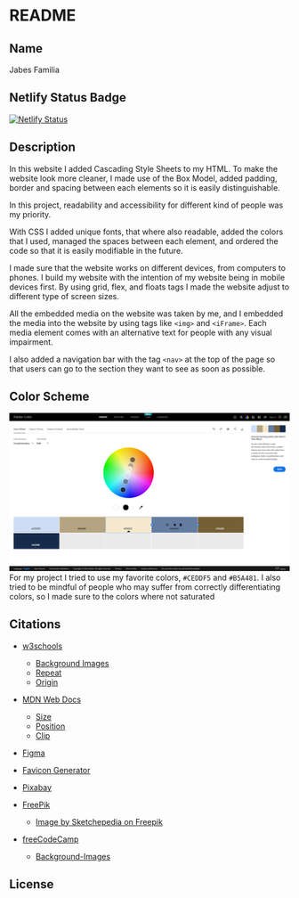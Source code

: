 # README


## Name

Jabes Familia


## Netlify Status Badge

[![Netlify Status](https://api.netlify.com/api/v1/badges/a9d520ea-f0c0-428d-8cc7-f117caaddc22/deploy-status)](https://app.netlify.com/sites/about-me-jabes03/deploys)


## Description

In this website I added Cascading Style Sheets to my HTML. To make the website look more cleaner, I made use of the Box Model, added padding, border and spacing between each elements so it is easily distinguishable.

In this project, readability and accessibility for different kind of people was my priority.

With CSS I added unique fonts, that where also readable, added the colors that I used, managed the spaces between each element, and ordered the code so that it is easily modifiable in the future.

I made sure that the website works on different devices, from computers to phones. I build my website with the intention of my website being in mobile devices first. By using grid, flex, and floats tags I made the website adjust to different type of screen sizes.

All the embedded media on the website was taken by me, and I embedded the media into the website by using tags like ```<img>```  and ```<iFrame>```. Each media element comes with an alternative text for people with any visual impairment.

I also added a navigation bar with the tag ```<nav>``` at the top of the page so that users can go to the section they want to see as soon as possible.


## Color Scheme

![Screenshot of color scheme](img/screenshot-colorscheme.png)
For my project I tried to use my favorite colors, `#CEDDF5` and `#B5A481`.
I also tried to be mindful of people who may suffer from correctly differentiating colors, so I made sure to the colors where not saturated


## Citations
- [w3schools](https://www.w3schools.com/)

    - [Background Images](https://www.w3schools.com/cssref/pr_background-image.php)
    - [Repeat](https://www.w3schools.com/cssref/pr_background-repeat.php#:~:text=The%20background%2Drepeat%20property%20sets,to%20the%20background%2Dposition%20property.)
    - [Origin](https://www.w3schools.com/cssref/css3_pr_background-origin.php)

- [MDN Web Docs](https://developer.mozilla.org/en-US/)

    - [Size](https://developer.mozilla.org/en-US/docs/Web/CSS/background-size)
    - [Position](https://developer.mozilla.org/en-US/docs/Web/CSS/background-position)
    - [Clip](https://developer.mozilla.org/en-US/docs/Web/CSS/background-clip)


- [Figma](https://www.figma.com)

- [Favicon Generator](https://www.favicon-generator.org/)

- [Pixabay](https://pixabay.com/illustrations/field-background-meadow-fun-1728099/)

- [FreePik](https://www.freepik.com/)
    - <a href="https://www.freepik.com/free-ai-image/free-photo-black-grunge-abstract-background-pattern-wallpaper_40685516.htm#query=plain%20black%20background&position=0&from_view=keyword&track=ais&uuid=21d5b4c3-7ab3-4c8c-8949-70c4bd5b1df0">Image by Sketchepedia on Freepik</a>

- [freeCodeCamp](https://www.freecodecamp.org/)
    - [Background-Images](https://www.freecodecamp.org/news/html-background-image-how-to-add-wallpaper-images-to-your-website/)
## License

